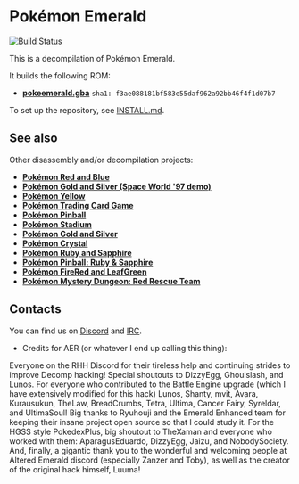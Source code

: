 # Pokémon Emerald

[![Build Status][travis-badge]][travis]

[travis]: https://travis-ci.org/pret/pokeemerald
[travis-badge]: https://travis-ci.org/pret/pokeemerald.svg?branch=master

This is a decompilation of Pokémon Emerald.

It builds the following ROM:

* [**pokeemerald.gba**](https://datomatic.no-intro.org/index.php?page=show_record&s=23&n=1961) `sha1: f3ae088181bf583e55daf962a92bb46f4f1d07b7`

To set up the repository, see [INSTALL.md](INSTALL.md).


## See also

Other disassembly and/or decompilation projects:
* [**Pokémon Red and Blue**](https://github.com/pret/pokered)
* [**Pokémon Gold and Silver (Space World '97 demo)**](https://github.com/pret/pokegold-spaceworld)
* [**Pokémon Yellow**](https://github.com/pret/pokeyellow)
* [**Pokémon Trading Card Game**](https://github.com/pret/poketcg)
* [**Pokémon Pinball**](https://github.com/pret/pokepinball)
* [**Pokémon Stadium**](https://github.com/pret/pokestadium)
* [**Pokémon Gold and Silver**](https://github.com/pret/pokegold)
* [**Pokémon Crystal**](https://github.com/pret/pokecrystal)
* [**Pokémon Ruby and Sapphire**](https://github.com/pret/pokeruby)
* [**Pokémon Pinball: Ruby & Sapphire**](https://github.com/pret/pokepinballrs)
* [**Pokémon FireRed and LeafGreen**](https://github.com/pret/pokefirered)
* [**Pokémon Mystery Dungeon: Red Rescue Team**](https://github.com/pret/pmd-red)


## Contacts

You can find us on [Discord](https://discord.gg/d5dubZ3) and [IRC](https://kiwiirc.com/client/irc.freenode.net/?#pret).

* Credits for AER (or whatever I end up calling this thing):

Everyone on the RHH Discord for their tireless help and continuing strides to improve Decomp hacking!
    Special shoutouts to DizzyEgg, Ghoulslash, and Lunos.
For everyone who contributed to the Battle Engine upgrade (which I have extensively modified for this hack)
    Lunos, Shanty, mvit, Avara, Kurausukun, TheLaw, BreadCrumbs, Tetra, Ultima, Cancer Fairy, Syreldar, and UltimaSoul!
Big thanks to Ryuhouji and the Emerald Enhanced team for keeping their insane project open source so that I could study it.
For the HGSS style PokedexPlus, big shoutout to TheXaman and everyone who worked with them:
    AparagusEduardo, DizzyEgg, Jaizu, and NobodySociety.
And, finally, a gigantic thank you to the wonderful and welcoming people at Altered Emerald discord (especially Zanzer and Toby), as well as the creator of the original hack himself, Luuma!
